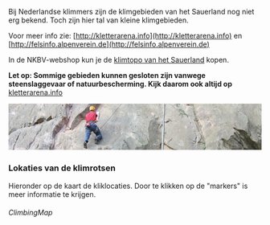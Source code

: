 
<style>
.floatStyle {
	float: right;
}
</style>


Bij Nederlandse klimmers zijn de klimgebieden van het Sauerland nog niet erg bekend. Toch zijn hier tal van kleine klimgebieden.<br/>


Voor meer info zie: [http://kletterarena.info](http://kletterarena.info) en [http://felsinfo.alpenverein.de](http://felsinfo.alpenverein.de)


In de NKBV-webshop kun je de [klimtopo van het Sauerland](https://www.nkbvwebshop.nl/toposauerland) kopen. 

**Let op: Sommige gebieden kunnen gesloten zijn vanwege steenslaggevaar of natuurbescherming. Kijk daarom ook altijd op** [kletterarena.info](http://kletterarena.info/klettergebiete.php)

![image](../../fotos/klimmen.jpg)

### Lokaties van de klimrotsen
Hieronder op de kaart de kliklocaties. Door te klikken op de "markers" is meer informatie te krijgen.

[//]: # ({: $React ClimbingMap})

###### ClimbingMap

